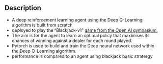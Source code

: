 ## Description 

- A deep reinforcement learning agent using the Deep Q-Learning algorithm is built from scratch 
- deployed to play the “Blackjack-v1” [game from the Open AI gymnasium.](https://www.gymlibrary.dev/environments/toy_text/blackjack/)
- The aim is for the agent to learn an optimal policy that maximises its chances of winning against a dealer for each round played.
- Pytorch is used to build and train the Deep neural network used within the Deep Q-Learning algorithm.
- performance is compared to an agent using blackjack basic stratergy 
